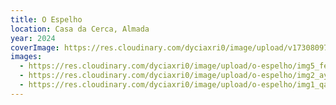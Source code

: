 ```yaml
---
title: O Espelho
location: Casa da Cerca, Almada
year: 2024
coverImage: https://res.cloudinary.com/dyciaxri0/image/upload/v1730809726/o-espelho/img1-cover_mta4zk.jpg
images:
  - https://res.cloudinary.com/dyciaxri0/image/upload/o-espelho/img5_feydhx
  - https://res.cloudinary.com/dyciaxri0/image/upload/o-espelho/img2_ayki0h
  - https://res.cloudinary.com/dyciaxri0/image/upload/o-espelho/img1_qavejb
---
```

